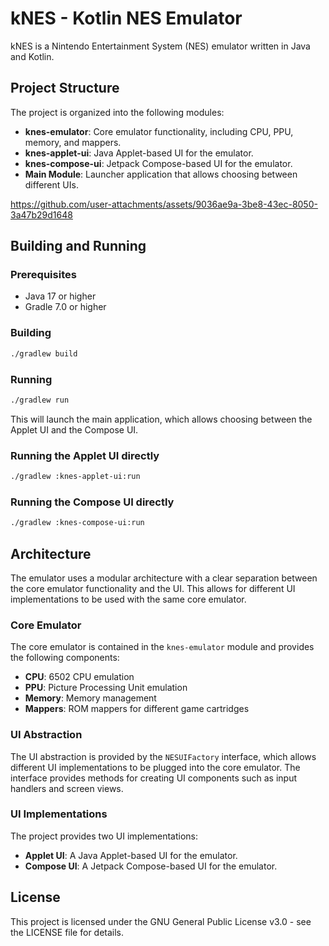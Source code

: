 # kNES - Kotlin NES Emulator

kNES is a Nintendo Entertainment System (NES) emulator written in Java and Kotlin.

## Project Structure

The project is organized into the following modules:

- **knes-emulator**: Core emulator functionality, including CPU, PPU, memory, and mappers.
- **knes-applet-ui**: Java Applet-based UI for the emulator.
- **knes-compose-ui**: Jetpack Compose-based UI for the emulator.
- **Main Module**: Launcher application that allows choosing between different UIs.

https://github.com/user-attachments/assets/9036ae9a-3be8-43ec-8050-3a47b29d1648

## Building and Running

### Prerequisites

- Java 17 or higher
- Gradle 7.0 or higher

### Building

```bash
./gradlew build
```

### Running

```bash
./gradlew run
```

This will launch the main application, which allows choosing between the Applet UI and the Compose UI.

### Running the Applet UI directly

```bash
./gradlew :knes-applet-ui:run
```

### Running the Compose UI directly

```bash
./gradlew :knes-compose-ui:run
```

## Architecture

The emulator uses a modular architecture with a clear separation between the core emulator functionality and the UI. This allows for different UI implementations to be used with the same core emulator.

### Core Emulator

The core emulator is contained in the `knes-emulator` module and provides the following components:

- **CPU**: 6502 CPU emulation
- **PPU**: Picture Processing Unit emulation
- **Memory**: Memory management
- **Mappers**: ROM mappers for different game cartridges

### UI Abstraction

The UI abstraction is provided by the `NESUIFactory` interface, which allows different UI implementations to be plugged into the core emulator. The interface provides methods for creating UI components such as input handlers and screen views.

### UI Implementations

The project provides two UI implementations:

- **Applet UI**: A Java Applet-based UI for the emulator.
- **Compose UI**: A Jetpack Compose-based UI for the emulator.

## License

This project is licensed under the GNU General Public License v3.0 - see the LICENSE file for details.
